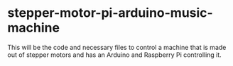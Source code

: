 # stepper-motor-pi-arduino-music-machine
This will be the code and necessary files to control a machine that is made out of stepper motors and has an Arduino and Raspberry Pi controlling it.
